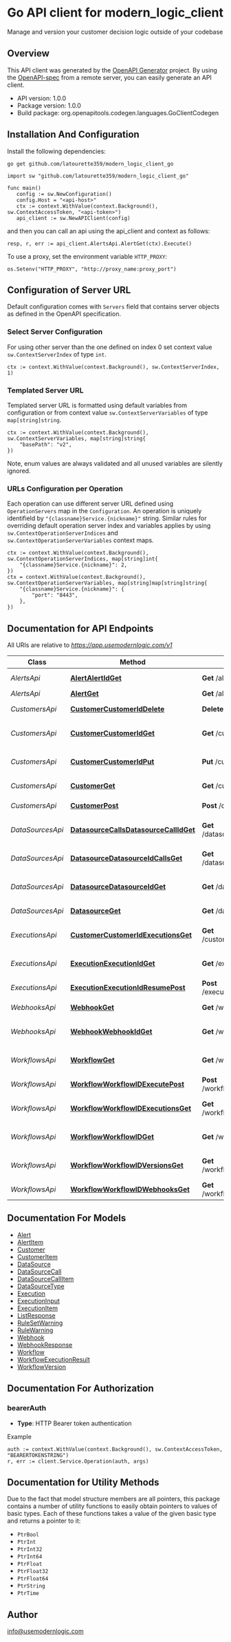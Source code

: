 # Go API client for modern_logic_client

Manage and version your customer decision logic outside of your codebase

## Overview
This API client was generated by the [OpenAPI Generator](https://openapi-generator.tech) project.  By using the [OpenAPI-spec](https://www.openapis.org/) from a remote server, you can easily generate an API client.

- API version: 1.0.0
- Package version: 1.0.0
- Build package: org.openapitools.codegen.languages.GoClientCodegen

## Installation And Configuration

Install the following dependencies:

```shell
go get github.com/latourette359/modern_logic_client_go
```

```golang
import sw "github.com/latourette359/modern_logic_client_go"

func main()
   config := sw.NewConfiguration()
   config.Host = "<api-host>"
   ctx := context.WithValue(context.Background(), sw.ContextAccessToken, "<api-token>")
   api_client := sw.NewAPIClient(config)
```

and then you can call an api using the api_client and context as follows:

```golang
resp, r, err := api_client.AlertsApi.AlertGet(ctx).Execute()

```

To use a proxy, set the environment variable `HTTP_PROXY`:

```golang
os.Setenv("HTTP_PROXY", "http://proxy_name:proxy_port")
```

## Configuration of Server URL

Default configuration comes with `Servers` field that contains server objects as defined in the OpenAPI specification.

### Select Server Configuration

For using other server than the one defined on index 0 set context value `sw.ContextServerIndex` of type `int`.

```golang
ctx := context.WithValue(context.Background(), sw.ContextServerIndex, 1)
```

### Templated Server URL

Templated server URL is formatted using default variables from configuration or from context value `sw.ContextServerVariables` of type `map[string]string`.

```golang
ctx := context.WithValue(context.Background(), sw.ContextServerVariables, map[string]string{
	"basePath": "v2",
})
```

Note, enum values are always validated and all unused variables are silently ignored.

### URLs Configuration per Operation

Each operation can use different server URL defined using `OperationServers` map in the `Configuration`.
An operation is uniquely identifield by `"{classname}Service.{nickname}"` string.
Similar rules for overriding default operation server index and variables applies by using `sw.ContextOperationServerIndices` and `sw.ContextOperationServerVariables` context maps.

```
ctx := context.WithValue(context.Background(), sw.ContextOperationServerIndices, map[string]int{
	"{classname}Service.{nickname}": 2,
})
ctx = context.WithValue(context.Background(), sw.ContextOperationServerVariables, map[string]map[string]string{
	"{classname}Service.{nickname}": {
		"port": "8443",
	},
})
```

## Documentation for API Endpoints

All URIs are relative to *https://app.usemodernlogic.com/v1*

Class | Method | HTTP request | Description
------------ | ------------- | ------------- | -------------
*AlertsApi* | [**AlertAlertIdGet**](docs/AlertsApi.md#alertalertidget) | **Get** /alert/{alertId} | Get Alert Details
*AlertsApi* | [**AlertGet**](docs/AlertsApi.md#alertget) | **Get** /alert | List Alerts
*CustomersApi* | [**CustomerCustomerIdDelete**](docs/CustomersApi.md#customercustomeriddelete) | **Delete** /customer/{customerId} | Delete Customer
*CustomersApi* | [**CustomerCustomerIdGet**](docs/CustomersApi.md#customercustomeridget) | **Get** /customer/{customerId} | Get Customer Details
*CustomersApi* | [**CustomerCustomerIdPut**](docs/CustomersApi.md#customercustomeridput) | **Put** /customer/{customerId} | Update Customer Details
*CustomersApi* | [**CustomerGet**](docs/CustomersApi.md#customerget) | **Get** /customer | List Customers
*CustomersApi* | [**CustomerPost**](docs/CustomersApi.md#customerpost) | **Post** /customer | Create Customer
*DataSourcesApi* | [**DatasourceCallsDatasourceCallIdGet**](docs/DataSourcesApi.md#datasourcecallsdatasourcecallidget) | **Get** /datasource_calls/{datasourceCallId} | Get Data Source Call Details
*DataSourcesApi* | [**DatasourceDatasourceIdCallsGet**](docs/DataSourcesApi.md#datasourcedatasourceidcallsget) | **Get** /datasource/{datasourceId}/calls | List Data Source Calls
*DataSourcesApi* | [**DatasourceDatasourceIdGet**](docs/DataSourcesApi.md#datasourcedatasourceidget) | **Get** /datasource/{datasourceId} | Get Data Source Details
*DataSourcesApi* | [**DatasourceGet**](docs/DataSourcesApi.md#datasourceget) | **Get** /datasource | List Data Sources
*ExecutionsApi* | [**CustomerCustomerIdExecutionsGet**](docs/ExecutionsApi.md#customercustomeridexecutionsget) | **Get** /customer/{customerId}/executions | List Customer Executions
*ExecutionsApi* | [**ExecutionExecutionIdGet**](docs/ExecutionsApi.md#executionexecutionidget) | **Get** /execution/{executionId} | Get Execution Details
*ExecutionsApi* | [**ExecutionExecutionIdResumePost**](docs/ExecutionsApi.md#executionexecutionidresumepost) | **Post** /execution/{executionId}/resume | Resume Execution
*WebhooksApi* | [**WebhookGet**](docs/WebhooksApi.md#webhookget) | **Get** /webhook | List Webhooks
*WebhooksApi* | [**WebhookWebhookIdGet**](docs/WebhooksApi.md#webhookwebhookidget) | **Get** /webhook/{webhookId} | Get Webhook Details
*WorkflowsApi* | [**WorkflowGet**](docs/WorkflowsApi.md#workflowget) | **Get** /workflow | List Available Workflows
*WorkflowsApi* | [**WorkflowWorkflowIDExecutePost**](docs/WorkflowsApi.md#workflowworkflowidexecutepost) | **Post** /workflow/{workflowID}/execute | Execute Workflow
*WorkflowsApi* | [**WorkflowWorkflowIDExecutionsGet**](docs/WorkflowsApi.md#workflowworkflowidexecutionsget) | **Get** /workflow/{workflowID}/executions | List Workflow Executions
*WorkflowsApi* | [**WorkflowWorkflowIDGet**](docs/WorkflowsApi.md#workflowworkflowidget) | **Get** /workflow/{workflowID} | Get Workflow Details
*WorkflowsApi* | [**WorkflowWorkflowIDVersionsGet**](docs/WorkflowsApi.md#workflowworkflowidversionsget) | **Get** /workflow/{workflowID}/versions | List Workflow Versions
*WorkflowsApi* | [**WorkflowWorkflowIDWebhooksGet**](docs/WorkflowsApi.md#workflowworkflowidwebhooksget) | **Get** /workflow/{workflowID}/webhooks | List Active Callbacks


## Documentation For Models

 - [Alert](docs/Alert.md)
 - [AlertItem](docs/AlertItem.md)
 - [Customer](docs/Customer.md)
 - [CustomerItem](docs/CustomerItem.md)
 - [DataSource](docs/DataSource.md)
 - [DataSourceCall](docs/DataSourceCall.md)
 - [DataSourceCallItem](docs/DataSourceCallItem.md)
 - [DataSourceType](docs/DataSourceType.md)
 - [Execution](docs/Execution.md)
 - [ExecutionInput](docs/ExecutionInput.md)
 - [ExecutionItem](docs/ExecutionItem.md)
 - [ListResponse](docs/ListResponse.md)
 - [RuleSetWarning](docs/RuleSetWarning.md)
 - [RuleWarning](docs/RuleWarning.md)
 - [Webhook](docs/Webhook.md)
 - [WebhookResponse](docs/WebhookResponse.md)
 - [Workflow](docs/Workflow.md)
 - [WorkflowExecutionResult](docs/WorkflowExecutionResult.md)
 - [WorkflowVersion](docs/WorkflowVersion.md)


## Documentation For Authorization



### bearerAuth

- **Type**: HTTP Bearer token authentication

Example

```golang
auth := context.WithValue(context.Background(), sw.ContextAccessToken, "BEARERTOKENSTRING")
r, err := client.Service.Operation(auth, args)
```


## Documentation for Utility Methods

Due to the fact that model structure members are all pointers, this package contains
a number of utility functions to easily obtain pointers to values of basic types.
Each of these functions takes a value of the given basic type and returns a pointer to it:

* `PtrBool`
* `PtrInt`
* `PtrInt32`
* `PtrInt64`
* `PtrFloat`
* `PtrFloat32`
* `PtrFloat64`
* `PtrString`
* `PtrTime`

## Author

info@usemodernlogic.com

